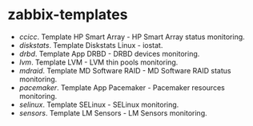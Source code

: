 # zabbix-templates

* *ccicc*. Template HP Smart Array - HP Smart Array status monitoring.
* *diskstats*. Template Diskstats Linux - iostat.
* *drbd*. Template App DRBD - DRBD devices monitoring.
* *lvm*. Template LVM - LVM thin pools monitoring.
* *mdraid*. Template MD Software RAID - MD Software RAID status monitoring.
* *pacemaker*. Template App Pacemaker - Pacemaker resources monitoring.
* *selinux*. Template SELinux - SELinux monitoring.
* *sensors*. Template LM Sensors - LM Sensors monitoring.
